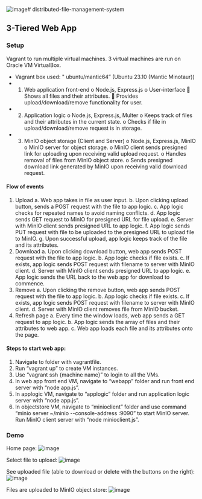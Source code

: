 ![image](https://github.com/wwaihoe/distributed-file-management-system/assets/91514179/07467cb3-4b57-448b-a647-146e8fc4af70)# distributed-file-management-system

## 3-Tiered Web App
### Setup
Vagrant to run multiple virtual machines.
3 virtual machines are run on Oracle VM VirtualBox.
-	Vagrant box used: " ubuntu/mantic64” (Ubuntu 23.10 (Mantic Minotaur))
-	1. Web application front-end 
o	Node.js, Express.js
o	User-interface
	Shows all files and their attributes.
	Provides upload/download/remove functionality for user.
-	2. Application logic
o	Node.js, Express.js, Multer
o	Keeps track of files and their attributes in the current state.
o	Checks if file in upload/download/remove request is in storage.
-	3. MinIO object storage (Client and Server)
o	Node.js, Express.js, MinIO
o	MinIO server for object storage.
o	MinIO client sends presigned link for uploading upon receiving valid upload request.
o	Handles removal of files from MinIO object store.
o	Sends presigned download link generated by MinIO upon receiving valid download request.

#### Flow of events
1.	Upload
a.	Web app takes in file as user input.
b.	Upon clicking upload button, sends a POST request with the file to app logic.
c.	App logic checks for repeated names to avoid naming conflicts.
d.	App logic sends GET request to MinIO for presigned URL for file upload.
e.	Server with MinIO client sends presigned URL to app logic.
f.	App logic sends PUT request with file to be uploaded to the presigned URL to upload file to MinIO.
g.	Upon successful upload, app logic keeps track of the file and its attributes.
2.	Download
a.	Upon clicking download button, web app sends POST request with the file to app logic.
b.	App logic checks if file exists.
c.	If exists, app logic sends POST request with filename to server with MinIO client.
d.	 Server with MinIO client sends presigned URL to app logic.
e.	App logic sends the URL back to the web app for download to commence.
3.	Remove
a.	Upon clicking the remove button, web app sends POST request with the file to app logic.
b.	App logic checks if file exists.
c.	If exists, app logic sends POST request with filename to server with MinIO client.
d.	Server with MinIO client removes file from MinIO bucket.
4.	Refresh page
a.	Every time the window loads, web app sends a GET request to app logic.
b.	App logic sends the array of files and their attributes to web app.
c.	Web app loads each file and its attributes onto the page.
#### Steps to start web app:
1.	Navigate to folder with vagrantfile.
2.	Run “vagrant up” to create VM instances.
3.	Use “vagrant ssh {machine name}” to login to all the VMs.
4.	In web app front end VM, navigate to “webapp” folder and run front end server with “node app.js”.
5.	In applogic VM, navigate to “applogic” folder and run application logic server with “node app.js”.
6.	In objectstore VM, navigate to “minioclient” folder and use command “minio server ~/minio --console-address :9090” to start MinIO server. Run MinIO client server with “node minioclient.js”.

### Demo
Home page:
![image](https://github.com/wwaihoe/distributed-file-management-system/assets/91514179/4b37be05-be4b-48e9-9ad7-021c7c91075d)

Select file to upload:
![image](https://github.com/wwaihoe/distributed-file-management-system/assets/91514179/c7c4d9da-24da-4735-9d2a-de419494c4f4)

See uploaded file (able to download or delete with the buttons on the right):
![image](https://github.com/wwaihoe/distributed-file-management-system/assets/91514179/07dc728f-b7a6-44dc-8f24-77a629f174e1)
 
Files are uploaded to MinIO object store:
![image](https://github.com/wwaihoe/distributed-file-management-system/assets/91514179/43687622-d8ba-4c8b-ad2a-b14a8544edc0)
 
